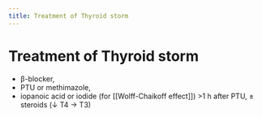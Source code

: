 ```yaml
---
title: Treatment of Thyroid storm
---
```

# Treatment of Thyroid storm

* β-blocker, 
* PTU or methimazole, 
* iopanoic acid or iodide (for [[Wolff-Chaikoff effect]]) >1 h after PTU, 
± steroids (↓ T4 → T3)
